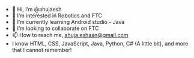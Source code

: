 - 👋 Hi, I’m @ahujaesh
- 👀 I’m interested in Robotics and FTC
- 🌱 I’m currently learning Android studio - Java
- 💞️ I’m looking to collaborate on FTC
- 📫 How to reach me, ahuja.eshaan@gmail.com
- I know HTML, CSS, JavaScript, Java, Python, C# (A little bit), and more that I cannot remember!

<!---
ahujaesh/ahujaesh is a ✨ special ✨ repository because its `README.md` (this file) appears on your GitHub profile.
You can click the Preview link to take a look at your changes.
--->
